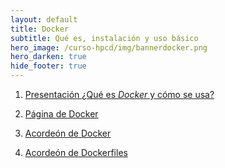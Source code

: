 ```yaml
---
layout: default
title: Docker
subtitle: Qué es, instalación y uso básico
hero_image: /curso-hpcd/img/bannerdocker.png 
hero_darken: true
hide_footer: true
---
```



1. [Presentación ¿Qué es *Docker* y cómo se usa?](intro-docker.slides.html)

2. [Página de Docker](https://www.docker.com)

3. [Acordeón de Docker](https://www.docker.com/sites/default/files/d8/2019-09/docker-cheat-sheet.pdf)

4. [Acordeón de Dockerfiles](https://iceburn.medium.com/dockerfile-cheat-sheet-9f52aa4a99b3)

